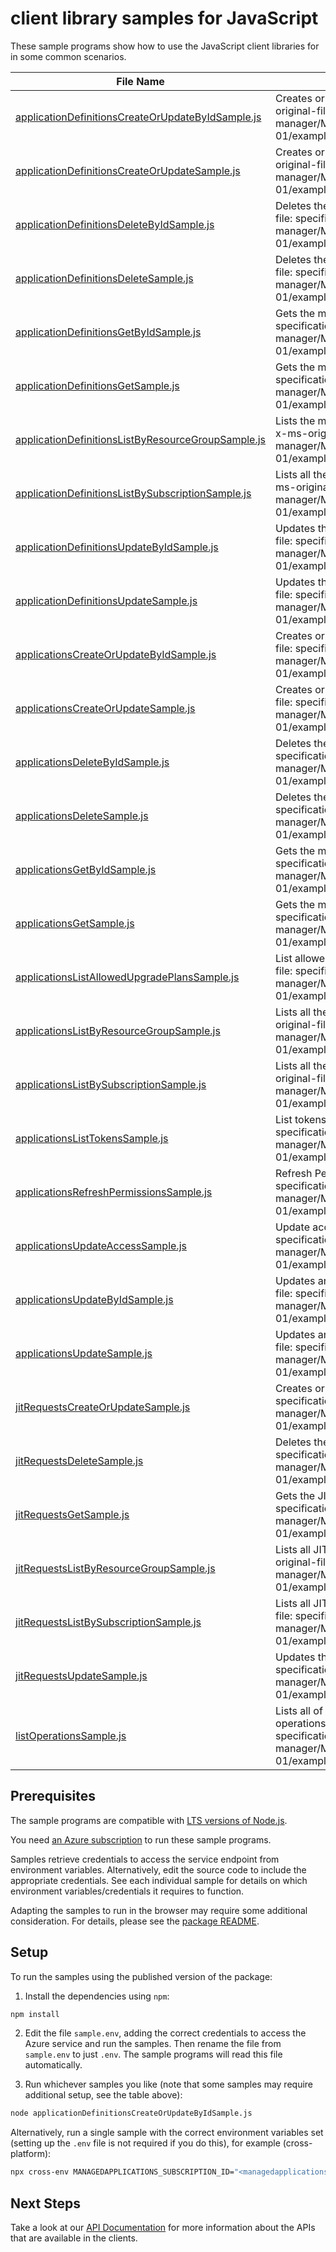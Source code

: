 # client library samples for JavaScript

These sample programs show how to use the JavaScript client libraries for in some common scenarios.

| **File Name**                                                                                         | **Description**                                                                                                                                                                                                           |
| ----------------------------------------------------------------------------------------------------- | ------------------------------------------------------------------------------------------------------------------------------------------------------------------------------------------------------------------------- |
| [applicationDefinitionsCreateOrUpdateByIdSample.js][applicationdefinitionscreateorupdatebyidsample]   | Creates or updates a managed application definition. x-ms-original-file: specification/solutions/resource-manager/Microsoft.Solutions/stable/2021-07-01/examples/createOrUpdateApplicationDefinition.json                 |
| [applicationDefinitionsCreateOrUpdateSample.js][applicationdefinitionscreateorupdatesample]           | Creates or updates a managed application definition. x-ms-original-file: specification/solutions/resource-manager/Microsoft.Solutions/stable/2021-07-01/examples/createOrUpdateApplicationDefinition.json                 |
| [applicationDefinitionsDeleteByIdSample.js][applicationdefinitionsdeletebyidsample]                   | Deletes the managed application definition. x-ms-original-file: specification/solutions/resource-manager/Microsoft.Solutions/stable/2021-07-01/examples/deleteApplicationDefinition.json                                  |
| [applicationDefinitionsDeleteSample.js][applicationdefinitionsdeletesample]                           | Deletes the managed application definition. x-ms-original-file: specification/solutions/resource-manager/Microsoft.Solutions/stable/2021-07-01/examples/deleteApplicationDefinition.json                                  |
| [applicationDefinitionsGetByIdSample.js][applicationdefinitionsgetbyidsample]                         | Gets the managed application definition. x-ms-original-file: specification/solutions/resource-manager/Microsoft.Solutions/stable/2021-07-01/examples/getApplicationDefinition.json                                        |
| [applicationDefinitionsGetSample.js][applicationdefinitionsgetsample]                                 | Gets the managed application definition. x-ms-original-file: specification/solutions/resource-manager/Microsoft.Solutions/stable/2021-07-01/examples/getApplicationDefinition.json                                        |
| [applicationDefinitionsListByResourceGroupSample.js][applicationdefinitionslistbyresourcegroupsample] | Lists the managed application definitions in a resource group. x-ms-original-file: specification/solutions/resource-manager/Microsoft.Solutions/stable/2021-07-01/examples/listApplicationDefinitionsByResourceGroup.json |
| [applicationDefinitionsListBySubscriptionSample.js][applicationdefinitionslistbysubscriptionsample]   | Lists all the application definitions within a subscription. x-ms-original-file: specification/solutions/resource-manager/Microsoft.Solutions/stable/2021-07-01/examples/listApplicationDefinitionsBySubscription.json    |
| [applicationDefinitionsUpdateByIdSample.js][applicationdefinitionsupdatebyidsample]                   | Updates the managed application definition. x-ms-original-file: specification/solutions/resource-manager/Microsoft.Solutions/stable/2021-07-01/examples/updateApplicationDefinition.json                                  |
| [applicationDefinitionsUpdateSample.js][applicationdefinitionsupdatesample]                           | Updates the managed application definition. x-ms-original-file: specification/solutions/resource-manager/Microsoft.Solutions/stable/2021-07-01/examples/updateApplicationDefinition.json                                  |
| [applicationsCreateOrUpdateByIdSample.js][applicationscreateorupdatebyidsample]                       | Creates or updates a managed application. x-ms-original-file: specification/solutions/resource-manager/Microsoft.Solutions/stable/2021-07-01/examples/createOrUpdateApplicationById.json                                  |
| [applicationsCreateOrUpdateSample.js][applicationscreateorupdatesample]                               | Creates or updates a managed application. x-ms-original-file: specification/solutions/resource-manager/Microsoft.Solutions/stable/2021-07-01/examples/createOrUpdateApplication.json                                      |
| [applicationsDeleteByIdSample.js][applicationsdeletebyidsample]                                       | Deletes the managed application. x-ms-original-file: specification/solutions/resource-manager/Microsoft.Solutions/stable/2021-07-01/examples/deleteApplicationById.json                                                   |
| [applicationsDeleteSample.js][applicationsdeletesample]                                               | Deletes the managed application. x-ms-original-file: specification/solutions/resource-manager/Microsoft.Solutions/stable/2021-07-01/examples/deleteApplication.json                                                       |
| [applicationsGetByIdSample.js][applicationsgetbyidsample]                                             | Gets the managed application. x-ms-original-file: specification/solutions/resource-manager/Microsoft.Solutions/stable/2021-07-01/examples/getApplicationById.json                                                         |
| [applicationsGetSample.js][applicationsgetsample]                                                     | Gets the managed application. x-ms-original-file: specification/solutions/resource-manager/Microsoft.Solutions/stable/2021-07-01/examples/getApplication.json                                                             |
| [applicationsListAllowedUpgradePlansSample.js][applicationslistallowedupgradeplanssample]             | List allowed upgrade plans for application. x-ms-original-file: specification/solutions/resource-manager/Microsoft.Solutions/stable/2021-07-01/examples/listAllowedUpgradePlans.json                                      |
| [applicationsListByResourceGroupSample.js][applicationslistbyresourcegroupsample]                     | Lists all the applications within a resource group. x-ms-original-file: specification/solutions/resource-manager/Microsoft.Solutions/stable/2021-07-01/examples/listApplicationsByResourceGroup.json                      |
| [applicationsListBySubscriptionSample.js][applicationslistbysubscriptionsample]                       | Lists all the applications within a subscription. x-ms-original-file: specification/solutions/resource-manager/Microsoft.Solutions/stable/2021-07-01/examples/listApplicationsByResourceGroup.json                        |
| [applicationsListTokensSample.js][applicationslisttokenssample]                                       | List tokens for application. x-ms-original-file: specification/solutions/resource-manager/Microsoft.Solutions/stable/2021-07-01/examples/listToken.json                                                                   |
| [applicationsRefreshPermissionsSample.js][applicationsrefreshpermissionssample]                       | Refresh Permissions for application. x-ms-original-file: specification/solutions/resource-manager/Microsoft.Solutions/stable/2021-07-01/examples/refreshApplicationPermissions.json                                       |
| [applicationsUpdateAccessSample.js][applicationsupdateaccesssample]                                   | Update access for application. x-ms-original-file: specification/solutions/resource-manager/Microsoft.Solutions/stable/2021-07-01/examples/updateAccess.json                                                              |
| [applicationsUpdateByIdSample.js][applicationsupdatebyidsample]                                       | Updates an existing managed application. x-ms-original-file: specification/solutions/resource-manager/Microsoft.Solutions/stable/2021-07-01/examples/updateApplicationById.json                                           |
| [applicationsUpdateSample.js][applicationsupdatesample]                                               | Updates an existing managed application. x-ms-original-file: specification/solutions/resource-manager/Microsoft.Solutions/stable/2021-07-01/examples/updateApplication.json                                               |
| [jitRequestsCreateOrUpdateSample.js][jitrequestscreateorupdatesample]                                 | Creates or updates the JIT request. x-ms-original-file: specification/solutions/resource-manager/Microsoft.Solutions/stable/2021-07-01/examples/createOrUpdateJitRequest.json                                             |
| [jitRequestsDeleteSample.js][jitrequestsdeletesample]                                                 | Deletes the JIT request. x-ms-original-file: specification/solutions/resource-manager/Microsoft.Solutions/stable/2021-07-01/examples/deleteJitRequest.json                                                                |
| [jitRequestsGetSample.js][jitrequestsgetsample]                                                       | Gets the JIT request. x-ms-original-file: specification/solutions/resource-manager/Microsoft.Solutions/stable/2021-07-01/examples/getJitRequest.json                                                                      |
| [jitRequestsListByResourceGroupSample.js][jitrequestslistbyresourcegroupsample]                       | Lists all JIT requests within the resource group. x-ms-original-file: specification/solutions/resource-manager/Microsoft.Solutions/stable/2021-07-01/examples/listJitRequestsByResourceGroup.json                         |
| [jitRequestsListBySubscriptionSample.js][jitrequestslistbysubscriptionsample]                         | Lists all JIT requests within the subscription. x-ms-original-file: specification/solutions/resource-manager/Microsoft.Solutions/stable/2021-07-01/examples/listJitRequestsByResourceGroup.json                           |
| [jitRequestsUpdateSample.js][jitrequestsupdatesample]                                                 | Updates the JIT request. x-ms-original-file: specification/solutions/resource-manager/Microsoft.Solutions/stable/2021-07-01/examples/updateJitRequest.json                                                                |
| [listOperationsSample.js][listoperationssample]                                                       | Lists all of the available Microsoft.Solutions REST API operations. x-ms-original-file: specification/solutions/resource-manager/Microsoft.Solutions/stable/2021-07-01/examples/listSolutionsOperations.json              |

## Prerequisites

The sample programs are compatible with [LTS versions of Node.js](https://github.com/nodejs/release#release-schedule).

You need [an Azure subscription][freesub] to run these sample programs.

Samples retrieve credentials to access the service endpoint from environment variables. Alternatively, edit the source code to include the appropriate credentials. See each individual sample for details on which environment variables/credentials it requires to function.

Adapting the samples to run in the browser may require some additional consideration. For details, please see the [package README][package].

## Setup

To run the samples using the published version of the package:

1. Install the dependencies using `npm`:

```bash
npm install
```

2. Edit the file `sample.env`, adding the correct credentials to access the Azure service and run the samples. Then rename the file from `sample.env` to just `.env`. The sample programs will read this file automatically.

3. Run whichever samples you like (note that some samples may require additional setup, see the table above):

```bash
node applicationDefinitionsCreateOrUpdateByIdSample.js
```

Alternatively, run a single sample with the correct environment variables set (setting up the `.env` file is not required if you do this), for example (cross-platform):

```bash
npx cross-env MANAGEDAPPLICATIONS_SUBSCRIPTION_ID="<managedapplications subscription id>" MANAGEDAPPLICATIONS_RESOURCE_GROUP="<managedapplications resource group>" node applicationDefinitionsCreateOrUpdateByIdSample.js
```

## Next Steps

Take a look at our [API Documentation][apiref] for more information about the APIs that are available in the clients.

[applicationdefinitionscreateorupdatebyidsample]: https://github.com/Azure/azure-sdk-for-js/blob/main/sdk/managedapplications/arm-managedapplications/samples/v3/javascript/applicationDefinitionsCreateOrUpdateByIdSample.js
[applicationdefinitionscreateorupdatesample]: https://github.com/Azure/azure-sdk-for-js/blob/main/sdk/managedapplications/arm-managedapplications/samples/v3/javascript/applicationDefinitionsCreateOrUpdateSample.js
[applicationdefinitionsdeletebyidsample]: https://github.com/Azure/azure-sdk-for-js/blob/main/sdk/managedapplications/arm-managedapplications/samples/v3/javascript/applicationDefinitionsDeleteByIdSample.js
[applicationdefinitionsdeletesample]: https://github.com/Azure/azure-sdk-for-js/blob/main/sdk/managedapplications/arm-managedapplications/samples/v3/javascript/applicationDefinitionsDeleteSample.js
[applicationdefinitionsgetbyidsample]: https://github.com/Azure/azure-sdk-for-js/blob/main/sdk/managedapplications/arm-managedapplications/samples/v3/javascript/applicationDefinitionsGetByIdSample.js
[applicationdefinitionsgetsample]: https://github.com/Azure/azure-sdk-for-js/blob/main/sdk/managedapplications/arm-managedapplications/samples/v3/javascript/applicationDefinitionsGetSample.js
[applicationdefinitionslistbyresourcegroupsample]: https://github.com/Azure/azure-sdk-for-js/blob/main/sdk/managedapplications/arm-managedapplications/samples/v3/javascript/applicationDefinitionsListByResourceGroupSample.js
[applicationdefinitionslistbysubscriptionsample]: https://github.com/Azure/azure-sdk-for-js/blob/main/sdk/managedapplications/arm-managedapplications/samples/v3/javascript/applicationDefinitionsListBySubscriptionSample.js
[applicationdefinitionsupdatebyidsample]: https://github.com/Azure/azure-sdk-for-js/blob/main/sdk/managedapplications/arm-managedapplications/samples/v3/javascript/applicationDefinitionsUpdateByIdSample.js
[applicationdefinitionsupdatesample]: https://github.com/Azure/azure-sdk-for-js/blob/main/sdk/managedapplications/arm-managedapplications/samples/v3/javascript/applicationDefinitionsUpdateSample.js
[applicationscreateorupdatebyidsample]: https://github.com/Azure/azure-sdk-for-js/blob/main/sdk/managedapplications/arm-managedapplications/samples/v3/javascript/applicationsCreateOrUpdateByIdSample.js
[applicationscreateorupdatesample]: https://github.com/Azure/azure-sdk-for-js/blob/main/sdk/managedapplications/arm-managedapplications/samples/v3/javascript/applicationsCreateOrUpdateSample.js
[applicationsdeletebyidsample]: https://github.com/Azure/azure-sdk-for-js/blob/main/sdk/managedapplications/arm-managedapplications/samples/v3/javascript/applicationsDeleteByIdSample.js
[applicationsdeletesample]: https://github.com/Azure/azure-sdk-for-js/blob/main/sdk/managedapplications/arm-managedapplications/samples/v3/javascript/applicationsDeleteSample.js
[applicationsgetbyidsample]: https://github.com/Azure/azure-sdk-for-js/blob/main/sdk/managedapplications/arm-managedapplications/samples/v3/javascript/applicationsGetByIdSample.js
[applicationsgetsample]: https://github.com/Azure/azure-sdk-for-js/blob/main/sdk/managedapplications/arm-managedapplications/samples/v3/javascript/applicationsGetSample.js
[applicationslistallowedupgradeplanssample]: https://github.com/Azure/azure-sdk-for-js/blob/main/sdk/managedapplications/arm-managedapplications/samples/v3/javascript/applicationsListAllowedUpgradePlansSample.js
[applicationslistbyresourcegroupsample]: https://github.com/Azure/azure-sdk-for-js/blob/main/sdk/managedapplications/arm-managedapplications/samples/v3/javascript/applicationsListByResourceGroupSample.js
[applicationslistbysubscriptionsample]: https://github.com/Azure/azure-sdk-for-js/blob/main/sdk/managedapplications/arm-managedapplications/samples/v3/javascript/applicationsListBySubscriptionSample.js
[applicationslisttokenssample]: https://github.com/Azure/azure-sdk-for-js/blob/main/sdk/managedapplications/arm-managedapplications/samples/v3/javascript/applicationsListTokensSample.js
[applicationsrefreshpermissionssample]: https://github.com/Azure/azure-sdk-for-js/blob/main/sdk/managedapplications/arm-managedapplications/samples/v3/javascript/applicationsRefreshPermissionsSample.js
[applicationsupdateaccesssample]: https://github.com/Azure/azure-sdk-for-js/blob/main/sdk/managedapplications/arm-managedapplications/samples/v3/javascript/applicationsUpdateAccessSample.js
[applicationsupdatebyidsample]: https://github.com/Azure/azure-sdk-for-js/blob/main/sdk/managedapplications/arm-managedapplications/samples/v3/javascript/applicationsUpdateByIdSample.js
[applicationsupdatesample]: https://github.com/Azure/azure-sdk-for-js/blob/main/sdk/managedapplications/arm-managedapplications/samples/v3/javascript/applicationsUpdateSample.js
[jitrequestscreateorupdatesample]: https://github.com/Azure/azure-sdk-for-js/blob/main/sdk/managedapplications/arm-managedapplications/samples/v3/javascript/jitRequestsCreateOrUpdateSample.js
[jitrequestsdeletesample]: https://github.com/Azure/azure-sdk-for-js/blob/main/sdk/managedapplications/arm-managedapplications/samples/v3/javascript/jitRequestsDeleteSample.js
[jitrequestsgetsample]: https://github.com/Azure/azure-sdk-for-js/blob/main/sdk/managedapplications/arm-managedapplications/samples/v3/javascript/jitRequestsGetSample.js
[jitrequestslistbyresourcegroupsample]: https://github.com/Azure/azure-sdk-for-js/blob/main/sdk/managedapplications/arm-managedapplications/samples/v3/javascript/jitRequestsListByResourceGroupSample.js
[jitrequestslistbysubscriptionsample]: https://github.com/Azure/azure-sdk-for-js/blob/main/sdk/managedapplications/arm-managedapplications/samples/v3/javascript/jitRequestsListBySubscriptionSample.js
[jitrequestsupdatesample]: https://github.com/Azure/azure-sdk-for-js/blob/main/sdk/managedapplications/arm-managedapplications/samples/v3/javascript/jitRequestsUpdateSample.js
[listoperationssample]: https://github.com/Azure/azure-sdk-for-js/blob/main/sdk/managedapplications/arm-managedapplications/samples/v3/javascript/listOperationsSample.js
[apiref]: https://docs.microsoft.com/javascript/api/@azure/arm-managedapplications?view=azure-node-preview
[freesub]: https://azure.microsoft.com/free/
[package]: https://github.com/Azure/azure-sdk-for-js/tree/main/sdk/managedapplications/arm-managedapplications/README.md
